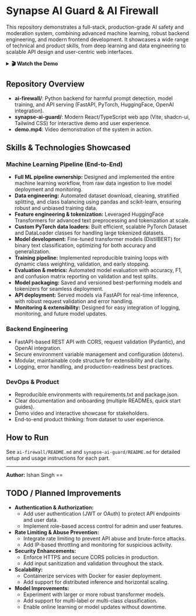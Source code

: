 
# Synapse AI Guard & AI Firewall

This repository demonstrates a full-stack, production-grade AI safety and moderation system, combining advanced machine learning, robust backend engineering, and modern frontend development. It showcases a wide range of technical and product skills, from deep learning and data engineering to scalable API design and user-centric web interfaces.

<details>
<summary><b>🎬 Watch the Demo</b></summary>

<p align="center">
	<video src="demo.mp4" controls width="600"></video>
</p>

</details>

## Repository Overview

- **ai-firewall/**: Python backend for harmful prompt detection, model training, and API serving (FastAPI, PyTorch, HuggingFace, OpenAI integration).
- **synapse-ai-guard/**: Modern React/TypeScript web app (Vite, shadcn-ui, Tailwind CSS) for interactive demo and user experience.
- **demo.mp4**: Video demonstration of the system in action.

## Skills & Technologies Showcased

### Machine Learning Pipeline (End-to-End)
- **Full ML pipeline ownership:** Designed and implemented the entire machine learning workflow, from raw data ingestion to live model deployment and monitoring.
- **Data engineering:** Automated dataset download, cleaning, stratified splitting, and class balancing using pandas and scikit-learn, ensuring robust and unbiased training data.
- **Feature engineering & tokenization:** Leveraged HuggingFace Transformers for advanced text preprocessing and tokenization at scale.
- **Custom PyTorch data loaders:** Built efficient, scalable PyTorch Dataset and DataLoader classes for handling large tokenized datasets.
- **Model development:** Fine-tuned transformer models (DistilBERT) for binary text classification, optimizing for both accuracy and generalization.
- **Training pipeline:** Implemented reproducible training loops with dynamic class weighting, validation, and early stopping.
- **Evaluation & metrics:** Automated model evaluation with accuracy, F1, and confusion matrix reporting on validation and test splits.
- **Model packaging:** Saved and versioned best-performing models and tokenizers for seamless deployment.
- **API deployment:** Served models via FastAPI for real-time inference, with robust request validation and error handling.
- **Monitoring & extensibility:** Designed for easy integration of logging, monitoring, and future model updates.

### Backend Engineering
- FastAPI-based REST API with CORS, request validation (Pydantic), and OpenAI integration.
- Secure environment variable management and configuration (dotenv).
- Modular, maintainable code structure for extensibility and clarity.
- Logging, error handling, and production-readiness best practices.

### DevOps & Product
- Reproducible environments with requirements.txt and package.json.
- Clear documentation and onboarding (multiple READMEs, quick start guides).
- Demo video and interactive showcase for stakeholders.
- End-to-end product thinking: from dataset to user experience.

## How to Run

See `ai-firewall/README.md` and `synapse-ai-guard/README.md` for detailed setup and usage instructions for each part.

---
**Author:** Ishan Singh  ==


## TODO / Planned Improvements

- **Authentication & Authorization:**
	- Add user authentication (JWT or OAuth) to protect API endpoints and user data.
	- Implement role-based access control for admin and user features.
- **Rate Limiting & Abuse Prevention:**
	- Integrate rate limiting to prevent API abuse and brute-force attacks.
	- Add IP-based throttling and monitoring for suspicious activity.
- **Security Enhancements:**
	- Enforce HTTPS and secure CORS policies in production.
	- Add input sanitization and validation throughout the stack.
- **Scalability:**
	- Containerize services with Docker for easier deployment.
	- Add support for distributed inference and horizontal scaling.
- **Model Improvements:**
	- Experiment with larger or more robust transformer models.
	- Add support for multi-label or multi-class classification.
	- Enable online learning or model updates without downtime.
